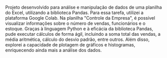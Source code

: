Projeto desenvolvido para análise e manipulação de dados de uma planilha do Excel, utilizando a biblioteca Pandas. Para essa tarefa, utilizei a plataforma Google Colab. Na planilha "Controle da Empresa", é possível visualizar informações sobre o número de vendas, funcionários e o estoque. Graças à linguagem Python e à eficácia da biblioteca Pandas, pude executar cálculos de forma ágil, incluindo a soma total das vendas, a média aritmética, cálculo do desvio padrão, entre outros. Além disso, explorei a capacidade de plotagem de gráficos e histogramas, enriquecendo ainda mais a análise dos dados. 
